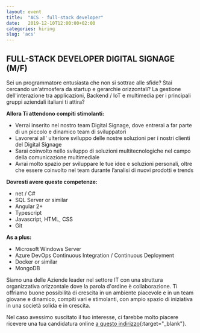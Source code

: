 ```yaml
---
layout: event
title:  "ACS - full-stack developer"
date:   2019-12-10T12:00:00+02:00
categories: hiring
slug: 'acs'
---
```


## FULL-STACK DEVELOPER DIGITAL SIGNAGE (M/F)
Sei un programmatore entusiasta che non si sottrae alle sfide? Stai cercando un'atmosfera da startup e gerarchie orizzontali? La gestione dell'interazione tra applicazioni, Backend / IoT e multimedia per i principali gruppi aziendali italiani ti attira?

**Allora Ti attendono compiti stimolanti:**

- Verrai inserito nel nostro team Digital Signage, dove entrerai a far parte di un piccolo e dinamico team di sviluppatori
- Lavorerai all' ulteriore sviluppo delle nostre soluzioni per i nostri clienti del Digital Signage
- Sarai coinvolto nello sviluppo di soluzioni multitecnologiche nel campo della comunicazione multimediale
- Avrai molto spazio per sviluppare le tue idee e soluzioni personali, oltre che essere coinvolto nel team durante l’analisi di nuovi prodotti e trends

**Dovresti avere queste competenze:**

- net / C#
- SQL Server or similar
- Angular 2+
- Typescript
- Javascript, HTML, CSS
- Git

**As a plus:**
- Microsoft Windows Server
- Azure DevOps Continuous Integration / Continuous Deployment
- Docker or similar
- MongoDB

Siamo una delle Aziende leader nel settore IT con una struttura organizzativa orizzontale dove la parola d'ordine è collaborazione. Ti offriamo buone possibilità di crescita in un ambiente piacevole e in un team giovane e dinamico, compiti vari e stimolanti, con ampio spazio di iniziativa in una società solida e in crescita.

Nel caso avessimo suscitato il tuo interesse, ci farebbe molto piacere ricevere una tua candidatura online [a questo indirizzo](https://www.acs.it/it/lavorare-in-acs/posizioni-ricercate/76-full-stack-developer-digital-signage-m-f.html){:target="_blank"}.
